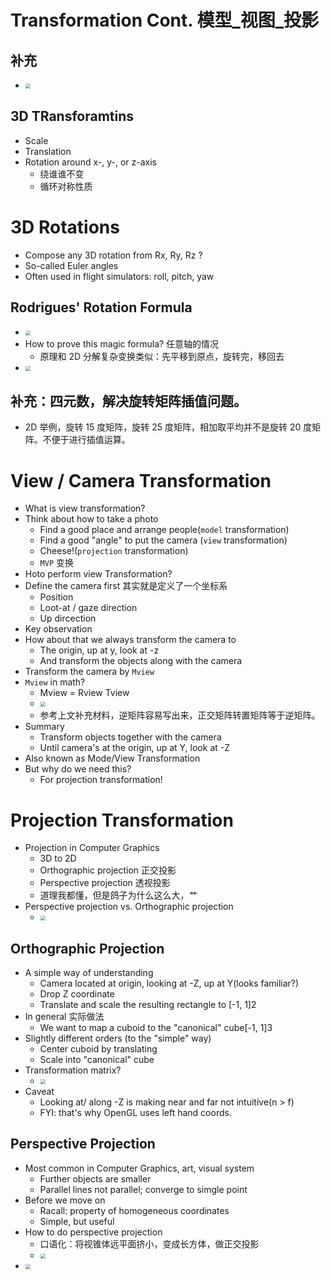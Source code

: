 # Transformation Cont. 模型_视图_投影

## 补充
* <img src="Media/变换_模型_视图_投影/2020-09-23-23-33-53.png" style="zoom:50%;" />

## 3D TRansforamtins
* Scale
* Translation
* Rotation around x-, y-, or z-axis
  * 绕谁谁不变
  * 循环对称性质

# 3D Rotations
* Compose any 3D rotation from Rx, Ry, Rz ?
* So-called Euler angles
* Often used in flight simulators: roll, pitch, yaw 

## Rodrigues' Rotation Formula
* <img src="Media/变换_模型_视图_投影/2020-09-23-23-35-32.png" style="zoom:50%;" />
* How to prove this magic formula? 任意轴的情况
  * 原理和 2D 分解复杂变换类似：先平移到原点，旋转完，移回去
* <img src="Media/变换_模型_视图_投影/2020-09-23-23-35-18.png" style="zoom:50%;" />

## 补充：四元数，解决旋转矩阵插值问题。
* 2D 举例，旋转 15 度矩阵，旋转 25 度矩阵，相加取平均并不是旋转 20 度矩阵。不便于进行插值运算。

# View / Camera Transformation
* What is view transformation?
* Think about how to take a photo
  * Find a good place and arrange people(`model` transformation)
  * Find a good "angle" to put the camera (`view` transformation)
  * Cheese!(`projection` transformation)
  * `MVP` 变换
* Hoto perform view Transformation?
* Define the camera first 其实就是定义了一个坐标系
  * Position
  * Loot-at / gaze direction
  * Up dircection
* Key observation
* How about that we always transform the camera to 
  * The origin, up at y, look at -z
  * And transform the objects along with the camera
* Transform the camera by `Mview`
* `Mview` in math?
  * Mview = Rview Tview
  * <img src="Media/变换_模型_视图_投影/2020-09-23-23-56-31.png" style="zoom:50%;" />
  * 参考上文补充材料，逆矩阵容易写出来，正交矩阵转置矩阵等于逆矩阵。
* Summary
  * Transform objects together with the camera
  * Until camera's at the origin, up at Y, look at -Z
* Also known as Mode/View Transformation
* But why do we need this?
  * For projection transformation!

# Projection Transformation
* Projection in Computer Graphics
  * 3D to 2D
  * Orthographic projection 正交投影
  * Perspective projection 透视投影
  * 道理我都懂，但是鸽子为什么这么大，艹
* Perspective projection vs. Orthographic projection
  * <img src="Media/变换_模型_视图_投影/2020-09-24-00-18-32.png" style="zoom:50%;" />

## Orthographic Projection
* A simple way of understanding
  * Camera located at origin, looking at -Z, up at Y(looks familiar?)
  * Drop Z coordinate
  * Translate and scale the resulting rectangle to [-1, 1]2
* In general 实际做法
  * We want to map a cuboid to the "canonical" cube[-1, 1]3
* Slightly different orders (to the "simple" way)
  * Center cuboid by translating
  * Scale into "canonical" cube
* Transformation matrix?
  * <img src="Media/变换_模型_视图_投影/2020-09-24-00-25-54.png" style="zoom:50%;" />
* Caveat
  * Looking at/ along -Z is making near and far not intuitive(n > f)
  * FYI: that's why OpenGL uses left hand coords.

## Perspective Projection
* Most common in Computer Graphics, art, visual system
  * Further objects are smaller
  * Parallel lines not parallel; converge to simgle point
* Before we move on
  * Racall: property of homogeneous coordinates
  * Simple, but useful
* How to do perspective projection
  * 口语化：将视锥体远平面挤小，变成长方体，做正交投影
  * <img src="Media/变换_模型_视图_投影/2020-09-24-00-36-29.png" style="zoom:50%;" />
* <img src="Media/变换_模型_视图_投影/2020-09-24-00-54-34.png" style="zoom:50%;" />